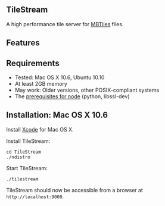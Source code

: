 TileStream
----------
A high performance tile server for [MBTiles][1] files.

[1]:[http://mbtiles.org]


Features
--------


Requirements
------------
- Tested: Mac OS X 10.6, Ubuntu 10.10
- At least 2GB memory
- May work: Older versions, other POSIX-compliant systems
- The [prerequisites for node][2] (python, libssl-dev)

[2]:https://github.com/ry/node/wiki/Installation


Installation: Mac OS X 10.6
---------------------------
Install [Xcode][3] for Mac OS X.

Install TileStream:

    cd TileStream
    ./ndistro

Start TileStream:

    ./tilestream

TileStream should now be accessible from a browser at `http://localhost:9000`.

[3]:http://developer.apple.com/technologies/tools/xcode.html

